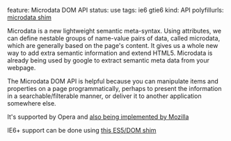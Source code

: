 feature: Microdata DOM API
status: use
tags: ie6 gtie6
kind: API
polyfillurls: [microdata shim](https://github.com/termi1uc1/Microdata-JS)

Microdata is a new lightweight semantic meta-syntax. Using attributes, we can define nestable groups of name-value pairs of data, called microdata, which are generally based on the page's content. It gives us a whole new way to add extra semantic information and extend HTML5. Microdata is already being used by google to extract semantic meta data from your webpage.

The Microdata DOM API is helpful because you can manipulate items and properties on a page programmatically, perhaps to present the information in a searchable/filterable manner, or deliver it to another application somewhere else.

It's supported by Opera and [also being implemented by Mozilla](https://bugzilla.mozilla.org/show_bug.cgi?id=591467)

IE6+ support can be done using [this ES5/DOM shim](https://github.com/termi1uc1/ES5-DOM-SHIM)
